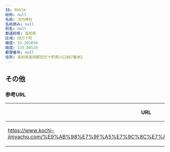```yaml
---
ID: R9hlm
総称: null
名称: 河内神社
名称読み: null
別名: null
都道府県: 高知県
区域: 四万十町
緯度: 33.201656
経度: 133.08519
郵便番号: null
住所: 高知県高岡郡四万十町南川口867番地2
---
```


## その他

### 参考URL

| URL                                                                                             | 説明   |
| ----------------------------------------------------------------------------------------------- | ------ |
| https://www.kochi-jinjyacho.com/%E9%AB%98%E7%9F%A5%E7%9C%8C%E7%A5%9E%E7%A4%BE%E4%B8%80%E8%A6%A7 | 神社庁 |
